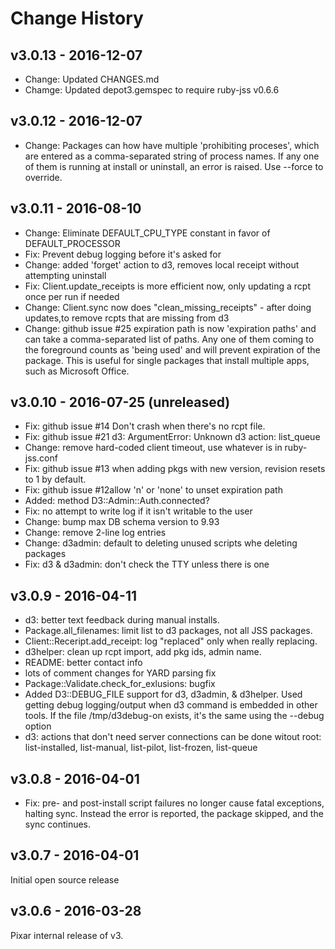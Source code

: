 # Change History

## v3.0.13 - 2016-12-07

- Change: Updated CHANGES.md
- Chamge: Updated depot3.gemspec to require ruby-jss v0.6.6

## v3.0.12 - 2016-12-07

- Change: Packages can how have multiple 'prohibiting proceses', which are entered as a comma-separated string of process names. If any one of them is running at install or uninstall, an error is raised. Use --force to override.


## v3.0.11 - 2016-08-10

- Change: Eliminate DEFAULT_CPU_TYPE constant in favor of DEFAULT_PROCESSOR
- Fix: Prevent debug logging before it's asked for
- Change: added 'forget' action to d3, removes local receipt without attempting uninstall
- Fix: Client.update_receipts is more efficient now, only updating a rcpt once per run if needed
- Change: Client.sync now does "clean_missing_receipts" - after doing updates,to remove rcpts that are missing from d3
- Change: github issue #25 expiration path is now 'expiration paths' and can take a comma-separated list of paths. Any one of them coming to the foreground counts as 'being used' and will prevent expiration of the package. This is useful for single packages that install multiple apps, such as Microsoft Office.

## v3.0.10 - 2016-07-25 (unreleased)

- Fix: github issue #14 Don't crash when there's no rcpt file.
- Fix: github issue #21 d3: ArgumentError: Unknown d3 action: list_queue
- Change: remove hard-coded client timeout, use whatever is in ruby-jss.conf
- Fix: github issue #13 when adding pkgs with new version, revision resets to 1 by default.
- Fix: github issue #12allow 'n' or 'none' to unset expiration path
- Added: method D3::Admin::Auth.connected?
- Fix: no attempt to write log if it isn't writable to the user
- Change: bump max DB schema version to 9.93
- Change: remove 2-line log entries
- Change: d3admin: default to deleting unused scripts whe deleting packages
- Fix: d3 & d3admin: don't check the TTY unless there is one

## v3.0.9 - 2016-04-11

- d3: better text feedback during manual installs.
- Package.all_filenames: limit list to d3 packages, not all JSS packages.
- Client::Receript.add\_receipt: log "replaced" only when really replacing.
- d3helper: clean up rcpt import, add pkg ids, admin name.
- README: better contact info
- lots of comment changes for YARD parsing fix
- Package::Validate.check\_for\_exlusions: bugfix
- Added D3::DEBUG_FILE support for d3, d3admin, & d3helper. Used getting debug logging/output when d3 command is embedded in other tools. If the file /tmp/d3debug-on exists, it's the same using the --debug option
- d3: actions that don't need server connections can be done witout root: list-installed, list-manual, list-pilot, list-frozen, list-queue

## v3.0.8 - 2016-04-01

- Fix: pre- and post-install script failures no longer cause fatal exceptions, halting sync. Instead the error is reported, the package skipped, and the sync continues.

## v3.0.7 - 2016-04-01

Initial open source release

## v3.0.6 - 2016-03-28

Pixar internal release of v3.
